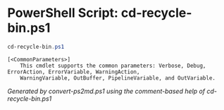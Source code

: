 # PowerShell Script: cd-recycle-bin.ps1
```powershell
cd-recycle-bin.ps1 

```

```
[<CommonParameters>]
    This cmdlet supports the common parameters: Verbose, Debug, ErrorAction, ErrorVariable, WarningAction, 
    WarningVariable, OutBuffer, PipelineVariable, and OutVariable.
```

*Generated by convert-ps2md.ps1 using the comment-based help of cd-recycle-bin.ps1*
